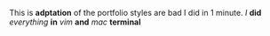 This is **adptation** of the portfolio styles are bad I did in 1 minute.
*I* **did** *everything* **in** *vim* **and** *mac* **terminal**
